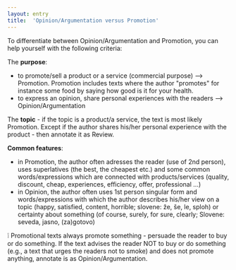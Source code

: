 ```yaml
---
layout: entry
title:  'Opinion/Argumentation versus Promotion'
---
```


To differentiate between Opinion/Argumentation and Promotion, you can help yourself with the following criteria:

The **purpose**:
* to promote/sell a product or a service (commercial purpose) --> Promotion. Promotion includes texts where the author "promotes" for instance some food by saying how good is it for your health.
* to express an opinion, share personal experiences with the readers --> Opinion/Argumentation

The **topic** - if the topic is a product/a service, the text is most likely Promotion. Except if the author shares his/her personal experience with the product - then annotate it as Review.

**Common features**:
* in Promotion, the author often adresses the reader (use of 2nd person), uses superlatives (the best, the cheapest etc.) and some common words/expressions which are connected with products/services (quality, discount, cheap, experiences, efficiency, offer, professional ...)
* in Opinion, the author often uses 1st person singular form and words/expressions with which the author describes his/her view on a topic (happy, satisfied, content, horrible; slovene: že, še, le, sploh) or certainty about something (of course, surely, for sure, clearly; Slovene: seveda, jasno, (za)gotovo)

❕ Promotional texts always promote something - persuade the reader to buy or do something. If the text advises the reader NOT to buy or do something (e.g., a text that urges the readers not to smoke) and does not promote anything, annotate is as Opinion/Argumentation.
